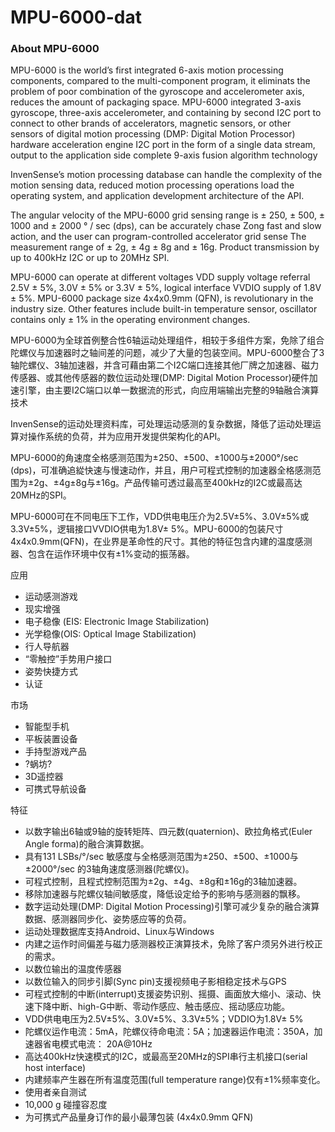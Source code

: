 
# MPU-6000-dat

### About MPU-6000

MPU-6000 is the world’s first integrated 6-axis motion processing components, compared to the multi-component program, it eliminats the problem of poor combination of the gyroscope and accelerometer axis, reduces the amount of packaging space. MPU-6000 integrated 3-axis gyroscope, three-axis accelerometer, and containing by second I2C port to connect to other brands of accelerators, magnetic sensors, or other sensors of digital motion processing (DMP: Digital Motion Processor) hardware acceleration engine I2C port in the form of a single data stream, output to the application side complete 9-axis fusion algorithm technology

InvenSense’s motion processing database can handle the complexity of the motion sensing data, reduced motion processing operations load the operating system, and application development architecture of the API.

The angular velocity of the MPU-6000 grid sensing range is ± 250, ± 500, ± 1000 and ± 2000 ° / sec (dps), can be accurately chase Zong fast and slow action, and the user can program-controlled accelerator grid sense The measurement range of ± 2g, ± 4g ± 8g and ± 16g. Product transmission by up to 400kHz I2C or up to 20MHz SPI.

MPU-6000 can operate at different voltages VDD supply voltage referral 2.5V ± 5%, 3.0V ± 5% or 3.3V ± 5%, logical interface VVDIO supply of 1.8V ± 5%. MPU-6000 package size 4x4x0.9mm (QFN), is revolutionary in the industry size. Other features include built-in temperature sensor, oscillator contains only ± 1% in the operating environment changes.






MPU-6000为全球首例整合性6轴运动处理组件，相较于多组件方案，免除了组合陀螺仪与加速器时之轴间差的问题，减少了大量的包装空间。MPU-6000整合了3轴陀螺仪、3轴加速器，并含可藉由第二个I2C端口连接其他厂牌之加速器、磁力传感器、或其他传感器的数位运动处理(DMP: Digital Motion Processor)硬件加速引擎，由主要I2C端口以单一数据流的形式，向应用端输出完整的9轴融合演算技术

InvenSense的运动处理资料库，可处理运动感测的复杂数据，降低了运动处理运算对操作系统的负荷，并为应用开发提供架构化的API。

MPU-6000的角速度全格感测范围为±250、±500、±1000与±2000°/sec (dps)，可准确追緃快速与慢速动作，并且，用户可程式控制的加速器全格感测范围为±2g、±4g±8g与±16g。产品传输可透过最高至400kHz的I2C或最高达20MHz的SPI。

MPU-6000可在不同电压下工作，VDD供电电压介为2.5V±5%、3.0V±5%或3.3V±5%，逻辑接口VVDIO供电为1.8V± 5%。MPU-6000的包装尺寸4x4x0.9mm(QFN)，在业界是革命性的尺寸。其他的特征包含内建的温度感测器、包含在运作环境中仅有±1%变动的振荡器。

应用
- 运动感测游戏
- 现实增强
- 电子稳像 (EIS: Electronic Image Stabilization)
- 光学稳像(OIS: Optical Image Stabilization)
- 行人导航器
- “零触控”手势用户接口
- 姿势快捷方式
- 认证
 

市场
- 智能型手机
- 平板装置设备
- 手持型游戏产品
- ?蜗坊?
- 3D遥控器
- 可携式导航设备


特征
- 以数字输出6轴或9轴的旋转矩阵、四元数(quaternion)、欧拉角格式(Euler Angle forma)的融合演算数据。
- 具有131 LSBs/°/sec 敏感度与全格感测范围为±250、±500、±1000与±2000°/sec 的3轴角速度感测器(陀螺仪)。
- 可程式控制，且程式控制范围为±2g、±4g、±8g和±16g的3轴加速器。
- 移除加速器与陀螺仪轴间敏感度，降低设定给予的影响与感测器的飘移。
- 数字运动处理(DMP: Digital Motion Processing)引擎可减少复杂的融合演算数据、感测器同步化、姿势感应等的负荷。
- 运动处理数据库支持Android、Linux与Windows
- 内建之运作时间偏差与磁力感测器校正演算技术，免除了客户须另外进行校正的需求。
- 以数位输出的温度传感器
- 以数位输入的同步引脚(Sync pin)支援视频电子影相稳定技术与GPS
- 可程式控制的中断(interrupt)支援姿势识别、摇摄、画面放大缩小、滚动、快速下降中断、high-G中断、零动作感应、触击感应、摇动感应功能。
- VDD供电电压为2.5V±5%、3.0V±5%、3.3V±5%；VDDIO为1.8V± 5%
- 陀螺仪运作电流：5mA，陀螺仪待命电流：5A；加速器运作电流：350A，加速器省电模式电流： 20A@10Hz
- 高达400kHz快速模式的I2C，或最高至20MHz的SPI串行主机接口(serial host interface)
- 内建频率产生器在所有温度范围(full temperature range)仅有±1%频率变化。
- 使用者亲自测试
- 10,000 g 碰撞容忍度
- 为可携式产品量身订作的最小最薄包装 (4x4x0.9mm QFN)
